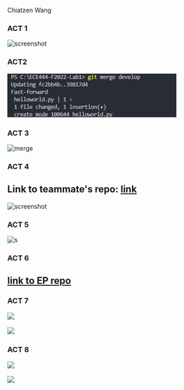Chiatzen Wang
### ACT 1
![screenshot](https://i.imgur.com/ImZwGVp.png)
### ACT2
![](./2022-09-20_22-30.png)
### ACT 3
![merge](https://i.imgur.com/zSJyGYo.png)

### ACT 4
## Link to teammate's repo: [link](https://github.com/kris20012/ECE444-F2022-Lab1)

![screenshot](https://i.imgur.com/tW86HQg.png)
### ACT 5
![s](https://i.imgur.com/4MCUeKS.png)
### ACT 6
## [link to EP repo](https://github.com/ChiatzenW/ECE444-F2022-EP)
### ACT 7
![](https://i.imgur.com/nc79kle.png)

![](https://i.imgur.com/TW6CDsi.png)
### ACT 8
![](https://i.imgur.com/rTLAeWC.png)

![](https://i.imgur.com/LB6ARNa.png)
